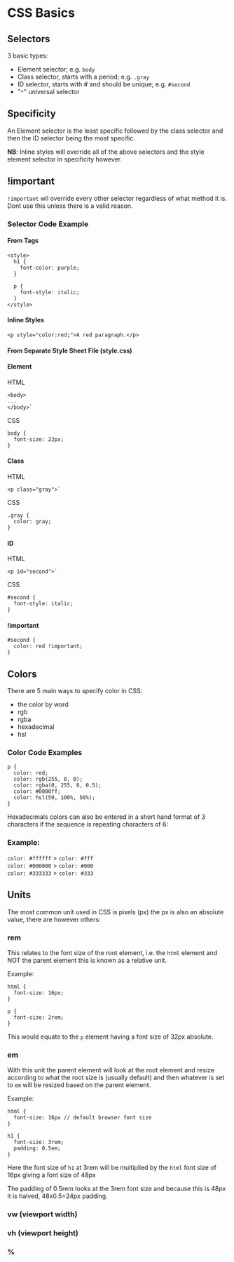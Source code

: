# CSS Basics

## Selectors
3 basic types:
- Element selector; e.g. `body`
- Class selector, starts with a period; e.g. `.gray`
- ID selector, starts with # and should be unique; e.g. `#second`
- "`*`" universal selector

## Specificity
An Element selector is the least specific followed by the class selector and then the ID selector being the most specific. 

**NB**: Inline styles will override all of the above selectors and the style element selector in specificity however.

## !important
`!important` wil override every other selector regardless of what method it is. Dont use this unless there is a valid reason.

### Selector Code Example
#### From <style></style> Tags
```
<style>
  h1 {
    font-color: purple;
  }

  p {
    font-style: italic;
  }
</style>
```
#### Inline Styles
```
<p style="color:red;">A red paragraph.</p>
```
#### From Separate Style Sheet File (style.css)
#### Element
HTML
```
<body>
...
</body>`
```
CSS
```
body {
  font-size: 22px;
}
```
#### Class
HTML
```
<p class="gray">`
```
CSS
```
.gray {
  color: gray;
}
```
#### ID
HTML
```
<p id="second">`
```
CSS
```
#second {
  font-style: italic;
}
```
#### !important
```
#second {
  color: red !important;
}
```

## Colors
There are 5 main ways to specify color in CSS:
- the color by word
- rgb
- rgba
- hexadecimal
- hsl

### Color Code Examples
```
p {
  color: red;
  color: rgb(255, 0, 0);
  color: rgba(0, 255, 0, 0.5);
  color: #0000ff;
  color: hsl(50, 100%, 50%);
}
```
Hexadecimals colors can also be entered in a short hand format of 3 characters if the sequence is repeating characters of 6:

### Example:

`color: #ffffff` > `color: #fff`\
`color: #000000` > `color: #000`\
`color: #333333` > `color: #333`

## Units
The most common unit used in CSS is pixels (px) the px is also an absolute value, there are however others:
### rem
This relates to the font size of the root element, i.e. the `html` element and NOT the parent element this is known as a relative unit.

Example:

```
html {
  font-size: 16px;
}

p {
  font-size: 2rem;
}
```
This would equate to the `p` element having a font size of 32px absolute.

### em
With this unit the parent element will look at the root element and resize according to what the root size is (usually default) and then whatever is set to `em` will be resized based on the parent element.

Example:

```
html {
  font-size: 16px // default browser font size
}

h1 {
  font-size: 3rem;
  padding: 0.5em;
}
```
Here the font size of `h1` at 3rem will be multiplied by the `html` font size of 16px giving a font size of 48px

The padding of 0.5rem looks at the 3rem font size and because this is 48px it is halved, 48x0.5=24px padding.


### vw (viewport width)
### vh (viewport height)
### % 
